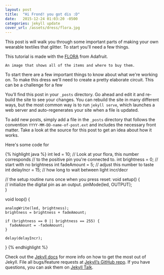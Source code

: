 ```yaml
---
layout: post
title:  "Hi Frond! you got dis :D"
date:   2015-12-24 01:03:20 -0500
categories: jekyll update
cover_url: /assets/dress/flora.jpg
---
```

This post is will walk you through some important parts of making your own wearable textiles that glitter. To start you'll need a few things.

This tutorial is made with the [FLORA](https://www.adafruit.com/products/659?gclid=CKWw_tX868kCFYUWHwodw54CPQ) from Adafruit.

```
An image that shows all of the items and where to buy them.
```

To start there are a few important things to know about what we're working on. To make this dress we'll need to create a pretty elaborate circuit. This can be a challenge for a few


You’ll find this post in your `_posts` directory. Go ahead and edit it and re-build the site to see your changes. You can rebuild the site in many different ways, but the most common way is to run `jekyll serve`, which launches a web server and auto-regenerates your site when a file is updated.

To add new posts, simply add a file in the `_posts` directory that follows the convention `YYYY-MM-DD-name-of-post.ext` and includes the necessary front matter. Take a look at the source for this post to get an idea about how it works.

Here's some code for

{% highlight java %}
int led = 10;   // Look at your flora, this number corresponds
                // to the positive pin you're connected to.
int brightness =  0;  // start with no brightness
int fadeAmount = 5;   // adjust this number to taste
int delayIncr = 15;   // how long to wait between light incr/decr

// the setup routine runs once when you press reset:
void setup() {                
  // initialize the digital pin as an output.
  pinMode(led, OUTPUT);     
}

void loop() {

    analogWrite(led, brightness);
    brightness = brightness + fadeAmount;

    if (brightness == 0 || brightness == 255) {
      fadeAmount = -fadeAmount;
    }

    delay(delayIncr);
}
{% endhighlight %}

Check out the [Jekyll docs][jekyll-docs] for more info on how to get the most out of Jekyll. File all bugs/feature requests at [Jekyll’s GitHub repo][jekyll-gh]. If you have questions, you can ask them on [Jekyll Talk][jekyll-talk].

[jekyll-docs]: http://jekyllrb.com/docs/home
[jekyll-gh]:   https://github.com/jekyll/jekyll
[jekyll-talk]: https://talk.jekyllrb.com/
